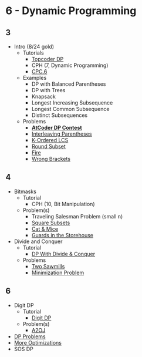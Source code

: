 # 6 - Dynamic Programming

## 3
  * Intro (8/24 gold)
    * Tutorials
      * [Topcoder DP](https://www.topcoder.com/community/data-science/data-science-tutorials/dynamic-programming-from-novice-to-advanced/)
      * CPH (7, Dynamic Programming)
      * [CPC.6](https://github.com/SuprDewd/T-414-AFLV/tree/master/06_dynamic_programming)
    * Examples
      * DP with Balanced Parentheses
      * DP with Trees
      * Knapsack
      * Longest Increasing Subsequence
      * Longest Common Subsequence
      * Distinct Subsequences
    * Problems
      * **[AtCoder DP Contest](https://atcoder.jp/contests/dp/tasks)**
      * [Interleaving Parentheses](https://community.topcoder.com/stat?c=problem_statement&pm=14635&rd=16933)
      * [K-Ordered LCS](https://www.hackerearth.com/problem/algorithm/mancunian-and-k-ordered-lcs-e6a4b8c6/) [](51)
      * [Round Subset](http://codeforces.com/contest/837/problem/D) [](59)
      * [Fire](http://codeforces.com/contest/864/problem/E) [](59)
      * [Wrong Brackets](https://csacademy.com/contest/round-51/task/wrong-brackets/) [](69)

## 4
  * Bitmasks
    * Tutorial
      * CPH (10, Bit Manipulation)
    * Problem(s)
      * Traveling Salesman Problem (small n)
      * [Square Subsets](http://codeforces.com/contest/895/problem/C) [](63)
      * [Cat & Mice](https://open.kattis.com/problems/catandmice) [](66)
      * [Guards in the Storehouse](http://codeforces.com/problemset/problem/845/F) [](71)
  * Divide and Conquer
    * Tutorial
      * [DP With Divide & Conquer](http://codeforces.com/blog/entry/8219)
    * Problems
      * [Two Sawmills](https://szkopul.edu.pl/problemset/problem/ovRIpLFK3IhyFPjnVXeZtGxH/site/?key=statement)
      * [Minimization Problem](http://codeforces.com/contest/868/problem/F)

## 6
  * Digit DP
    * Tutorial
      * [Digit DP](http://codeforces.com/blog/entry/53960)
    * Problem(s)
      * [A2OJ](https://a2oj.com/category?ID=315)
  * [DP Problems](http://codeforces.com/blog/entry/325)
  * [More Optimizations](http://codeforces.com/blog/entry/8219)
  * SOS DP
